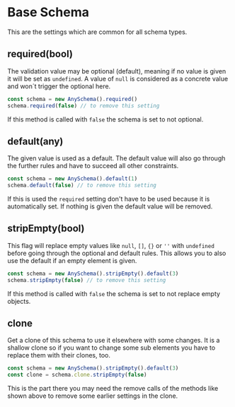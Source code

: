 # Base Schema

This are the settings which are common for all schema types.

## required(bool)

The validation value may be optional (default), meaning if no value is given it will be set
as `undefined`. A value of `null` is considered as a concrete value and won´t trigger
the optional here.

```js
const schema = new AnySchema().required()
schema.required(false) // to remove this setting
```

If this method is called with `false` the schema is set to not optional.

## default(any)

The given value is used as a default. The default value will also go through the further rules
and have to succeed all other constraints.

```js
const schema = new AnySchema().default(1)
schema.default(false) // to remove this setting
```

If this is used the `required` setting don't have to be used because it is automatically set.
If nothing is given the default value will be removed.

## stripEmpty(bool)

This flag will replace empty values like `null`, `[]`, `{}` or `''` with `undefined`
before going through the optional and default rules. This allows you to also use
the default if an empty element is given.

```js
const schema = new AnySchema().stripEmpty().default(3)
schema.stripEmpty(false) // to remove this setting
```

If this method is called with `false` the schema is set to not replace empty objects.

## clone

Get a clone of this schema to use it elsewhere with some changes. It is a shallow clone so if you
want to change some sub elements you have to replace them with their clones, too.

```js
const schema = new AnySchema().stripEmpty().default(3)
const clone = schema.clone.stripEmpty(false)
```

This is the part there you may need the remove calls of the methods like shown above to remove some
earlier settings in the clone.
